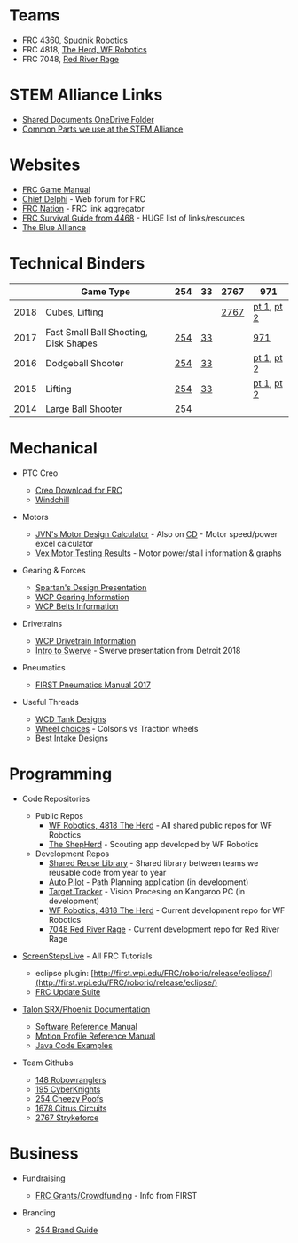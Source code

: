 # Teams
- FRC 4360, [Spudnik Robotics](http://www.moorheadrobotics.org/)
- FRC 4818, [The Herd, WF Robotics](http://www.wfrobotics.org/)
- FRC 7048, [Red River Rage](http://www.redriverrage.com)

# STEM Alliance Links
- [Shared Documents OneDrive Folder](https://1drv.ms/f/s!AprigkKMKYgtgalNQPmc59XpZ3NQuQ)
- [Common Parts we use at the STEM Alliance](https://onedrive.live.com/edit.aspx?cid=2d88298c4282e29a&page=view&resid=2D88298C4282E29A!21710&parId=2D88298C4282E29A!21709&app=Excel)

# Websites
- [FRC Game Manual](https://www.firstinspires.org/resource-library/frc/competition-manual-qa-system)
- [Chief Delphi](http://www.chiefdelphi.com/) - Web forum for FRC
- [FRC Nation](http://www.frcnation.com/) - FRC link aggregator
- [FRC Survival Guide from 4468](http://fernbanklinks.com/wp-content/uploads/2017/07/FRCSurvivalGuide.pdf) - HUGE list of links/resources
- [The Blue Alliance](https://thebluealliance.com/)

# Technical Binders

|  | Game Type | 254 | 33 | 2767 | 971 |
|------|---------------------------------------|---------------------------------------------------------------------------|-----------------------------------------------------------------------------------------|----------------------------------------------------------------|-------------------------------------------------------------------------------------------------------------------------------------------------|
| 2018 | Cubes, Lifting |  |  | [2767](https://www.chiefdelphi.com/media/papers/download/5481) | [pt 1](http://frc971.org/files/2017-TechnicalDocumentation-971.pdf), [pt 2](http://frc971.org/files/2017-ControlsDocumentation-971.pdf) |
| 2017 | Fast Small Ball Shooting, Disk Shapes | [254](https://media.team254.com/2017/09/964207d8-technicalBinder2017.pdf) | [33](http://www.killerbees33.com/wp-content/uploads/2018/01/2017%20Design%20Binder.pdf) |  | [971](http://frc971.org/files/2016-TechnicalDocumentation-971.pdf) |
| 2016 | Dodgeball Shooter | [254](https://media.team254.com/2016/05/97d107e6-technicalBinder2016.pdf) | [33](http://www.killerbees33.com/wp-content/uploads/2018/01/Design%20Binder%202016.pdf) |  | [pt 1](http://frc971.org/files/2015-TechnicalDocumentation-971.pdf), [pt 2](http://frc971.org/files/2015-ControlsDocumentation-971.pdf) |
| 2015 | Lifting | [254](https://media.team254.com/resources/Team_254_Tech_Binder_2015.pdf) | [33](http://www.killerbees33.com/wp-content/uploads/2015/11/Design-Binder-2015.pdf) |  | [pt 1](http://frc971.org/files/2014-TechnicalDocumentation.pdf), [pt 2](http://frc971.org/files/2014-ControlsDocumentation.pdf) |
| 2014 | Large Ball Shooter | [254](https://www.team254.com/first/2014/) |  |  |  |



# Mechanical

- PTC Creo
   - [Creo Download for FRC](https://www.ptc.com/en/academic-program/k-12-program/students/first)
   - [Windchill](https://academic.ptc.com/Windchill/app/#ptc1/project/listFiles?ContainerOid=OR%3Awt.projmgmt.admin.Project2%3A42667007&folderNavigatorParameter=true&oid=OR%3Awt.folder.Cabinet%3A42667042&u8=1)

- Motors
   - [JVN's Motor Design Calculator](https://onedrive.live.com/edit.aspx?cid=2d88298c4282e29a&page=view&resid=2D88298C4282E29A!21712&parId=2D88298C4282E29A!21709&app=Excel) - Also on [CD](https://www.chiefdelphi.com/media/papers/3188?langid=2) - Motor speed/power excel calculator
   - [Vex Motor Testing Results](http://motors.vex.com/) - Motor power/stall information & graphs

- Gearing & Forces
   - [Spartan's Design Presentation](https://youtu.be/VNfFn-gcfFI?t=479)
   - [WCP Gearing Information](http://www.wcproducts.net/how-to-gears/)
   - [WCP Belts Information](http://www.wcproducts.net/how-to-belts/)

 - Drivetrains
   - [WCP Drivetrain Information](http://www.wcproducts.net/how-to-drivetrain/)
   - [Intro to Swerve](https://docs.google.com/presentation/d/1wWh1g9xM9V4DxjItj85Wz9oY2O4tN1AmQPimYl7-920/mobilepresent?slide=id.g38a8194d37_0_163) - Swerve presentation from Detroit 2018

- Pneumatics
   - [FIRST Pneumatics Manual 2017](https://firstfrc.blob.core.windows.net/frc2017/pneumatics-manual.pdf)
   
- Useful Threads
   - [WCD Tank Designs](https://www.chiefdelphi.com/forums/showthread.php?threadid=165383)
   - [Wheel choices](https://www.chiefdelphi.com/forums/showthread.php?threadid=165372) - Colsons vs Traction wheels
   - [Best Intake Designs](https://www.chiefdelphi.com/forums/showthread.php?threadid=165075)

# Programming

- Code Repositories
   - Public Repos
      - [WF Robotics, 4818 The Herd](https://github.com/WFRobotics) - All shared public repos for WF Robotics
      - [The ShepHerd](https://bitbucket.org/westfargorobotics/theherdscouting) - Scouting app developed by WF Robotics
   - Development Repos
      - [Shared Reuse Library](https://bitbucket.org/westfargorobotics/robotreuse) - Shared library between teams we reusable code from year to year
      - [Auto Pilot](https://bitbucket.org/westfargorobotics/autopilot) - Path Planning application (in development)
      - [Target Tracker](https://bitbucket.org/westfargorobotics/targettracker) - Vision Procesing on Kangaroo PC (in development)
      - [WF Robotics, 4818 The Herd](https://bitbucket.org/westfargorobotics/robot) - Current development repo for WF Robotics
      - [7048 Red River Rage](https://bitbucket.org/redriverrage/robot) - Current development repo for Red River Rage
      
- [ScreenStepsLive](https://wpilib.screenstepslive.com/s/4485) - All FRC Tutorials
   - eclipse plugin: [http://first.wpi.edu/FRC/roborio/release/eclipse/](http://first.wpi.edu/FRC/roborio/release/eclipse/)
   - [FRC Update Suite](https://wpilib.screenstepslive.com/s/currentCS/m/java/l/599671-installing-the-frc-update-suite-all-languages)

- [Talon SRX/Phoenix Documentation](https://github.com/CrossTheRoadElec/Phoenix-Documentation)
   - [Software Reference Manual](https://github.com/CrossTheRoadElec/Phoenix-Documentation/raw/master/Talon%20SRX%20Victor%20SPX%20-%20Software%20Reference%20Manual.pdf)
   - [Motion Profile Reference Manual](https://github.com/CrossTheRoadElec/Phoenix-Documentation/raw/master/Talon%20SRX%20Motion%20Profile%20Reference%20Manual.pdf)
   - [Java Code Examples](https://github.com/CrossTheRoadElec/Phoenix-Examples-Languages)

- Team Githubs
   - [148 Robowranglers](https://github.com/Team148)
   - [195 CyberKnights](https://github.com/frcteam195)
   - [254 Cheezy Poofs](https://github.com/Team254)
   - [1678 Citrus Circuits](https://github.com/frc1678)
   - [2767 Strykeforce](https://github.com/strykeforce)

# Business

- Fundraising
   - [FRC Grants/Crowdfunding](https://www.firstinspires.org/sites/default/files/uploads/resource_library/ftc/grants-and-crowdfunding.pdf) - Info from FIRST

- Branding
   - [254 Brand Guide](https://www.team254.com/resources/identity/)
